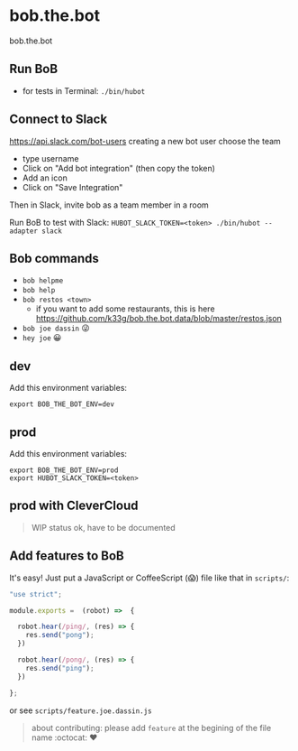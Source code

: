 # bob.the.bot
bob.the.bot

## Run BoB

- for tests in Terminal: `./bin/hubot`


## Connect to Slack

https://api.slack.com/bot-users
creating a new bot user
choose the team
-  type username
- Click on "Add bot integration" (then copy the token)
- Add an icon
- Click on "Save Integration"

Then in Slack, invite bob as a team member in a room

Run BoB to test with Slack: `HUBOT_SLACK_TOKEN=<token> ./bin/hubot --adapter slack
`
## Bob commands

- `bob helpme`
- `bob help`
- `bob restos <town>`
  - if you want to add some restaurants, this is here https://github.com/k33g/bob.the.bot.data/blob/master/restos.json
- `bob joe dassin` :stuck_out_tongue_winking_eye:
- `hey joe` :grinning:

## dev

Add this environment variables:

```
export BOB_THE_BOT_ENV=dev
```

## prod

Add this environment variables:

```
export BOB_THE_BOT_ENV=prod
export HUBOT_SLACK_TOKEN=<token>
```

## prod with CleverCloud

> WIP status ok, have to be documented

## Add features to BoB

It's easy! Just put a JavaScript or CoffeeScript (:scream:) file like that in `scripts/`:

```javascript
"use strict";

module.exports =  (robot) =>  {

  robot.hear(/ping/, (res) => {
    res.send("pong");
  })

  robot.hear(/pong/, (res) => {
    res.send("ping");
  })

};
```

or see `scripts/feature.joe.dassin.js`

> about contributing: please add `feature` at the begining of the file name :octocat: :heart:
